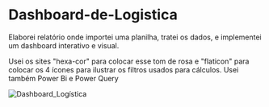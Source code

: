 # Dashboard-de-Logistica

Elaborei relatório onde importei uma planilha, tratei os dados, e implementei um dashboard interativo e visual.

Usei os sites "hexa-cor" para colocar esse tom de rosa e "flaticon" para colocar os 4 ícones para ilustrar os filtros usados para cálculos. 
Usei também Power Bi e Power Query

![Dashboard_Logística](https://github.com/Dsaamorim/Dashboard-de-Logistica/blob/main/Dashboard%20de%20Log%C3%ADstica.gif)
